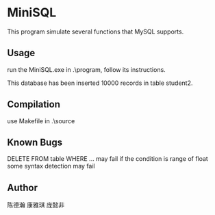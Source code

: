 # MiniSQL

This program simulate several functions that MySQL supports.

## Usage

run the MiniSQL.exe in .\program, follow its instructions.

This database has been inserted 10000 records in table student2.

## Compilation

use Makefile in .\source

## Known Bugs
DELETE FROM table WHERE ... may fail if the condition is range of float
some syntax detection may fail

## Author

陈德瀚 康雅琪 庞懿非

